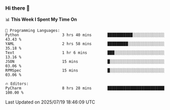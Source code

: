 ### Hi there 👋

<!--
**asdf12303116/asdf12303116** is a ✨ _special_ ✨ repository because its `README.md` (this file) appears on your GitHub profile.

Here are some ideas to get you started:

- 🔭 I’m currently working on ...
- 🌱 I’m currently learning ...
- 👯 I’m looking to collaborate on ...
- 🤔 I’m looking for help with ...
- 💬 Ask me about ...
- 📫 How to reach me: ...
- 😄 Pronouns: ...
- ⚡ Fun fact: ...
-->

<!--START_SECTION:waka-->
📊 **This Week I Spent My Time On** 

```text
💬 Programming Languages: 
Python                   3 hrs 40 mins       ███████████░░░░░░░░░░░░░░   43.43 % 
YAML                     2 hrs 58 mins       █████████░░░░░░░░░░░░░░░░   35.18 % 
Text                     1 hr 6 mins         ███░░░░░░░░░░░░░░░░░░░░░░   13.16 % 
JSON                     15 mins             █░░░░░░░░░░░░░░░░░░░░░░░░   03.06 % 
RPMSpec                  15 mins             █░░░░░░░░░░░░░░░░░░░░░░░░   03.06 % 

🔥 Editors: 
PyCharm                  8 hrs 28 mins       █████████████████████████   100.00 % 
```


 Last Updated on 2025/07/19 18:46:09 UTC
<!--END_SECTION:waka-->
